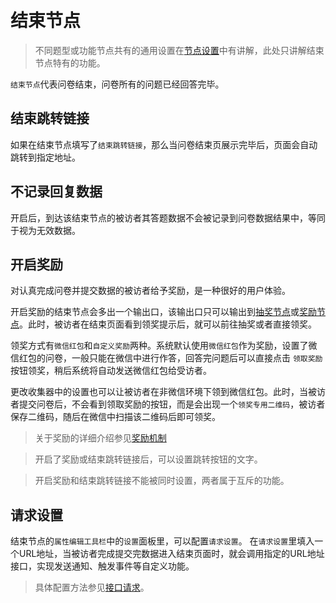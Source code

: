 ```index

```

```tag

```

```summary

```
# 结束节点

> 不同题型或功能节点共有的通用设置在[节点设置](../node-setting/concept.md)中有讲解，此处只讲解结束节点特有的功能。

`结束节点`代表问卷结束，问卷所有的问题已经回答完毕。

## 结束跳转链接
如果在结束节点填写了`结束跳转链接`，那么当问卷结束页展示完毕后，页面会自动跳转到指定地址。

## 不记录回复数据
开启后，到达该结束节点的被访者其答题数据不会被记录到问卷数据结果中，等同于视为无效数据。

## 开启奖励
对认真完成问卷并提交数据的被访者给予奖励，是一种很好的用户体验。

开启奖励的结束节点会多出一个输出口，该输出口只可以输出到[抽奖节点](./lottery.md)或[奖励节点](./gift.md)。此时，被访者在结束页面看到领奖提示后，就可以前往抽奖或者直接领奖。

领奖方式有`微信红包`和`自定义奖励`两种。系统默认使用`微信红包`作为奖励，设置了微信红包的问卷，一般只能在微信中进行作答，回答完问题后可以直接点击 `领取奖励`按钮领奖，稍后系统将自动发送微信红包给受访者。

更改收集器中的设置也可以让被访者在非微信环境下领到微信红包。此时，当被访者提交问卷后，不会看到领取奖励的按钮，而是会出现一个`领奖专用二维码`，被访者保存二维码，随后在微信中扫描该二维码后即可领奖。

> 关于奖励的详细介绍参见[奖励机制](../advance-topic/reward.md)

> 开启了奖励或结束跳转链接后，可以设置跳转按钮的文字。

> 开启奖励和结束跳转链接不能被同时设置，两者属于互斥的功能。

## 请求设置
结束节点的`属性编辑工具栏`中的`设置`面板里，可以配置`请求设置`。
在`请求设置`里填入一个URL地址，当被访者完成提交完数据进入结束页面时，就会调用指定的URL地址接口，实现发送通知、触发事件等自定义功能。

> 具体配置方法参见[接口请求](../advance-topic/request.md)。
